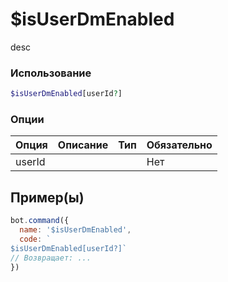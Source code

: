 # $isUserDmEnabled
desc
### Использование
```php
$isUserDmEnabled[userId?]
```

### Опции

| Опция | Описание | Тип | Обязательно |
|--------|-------------|------|----------|
| userId |  |  | Нет |  
## Пример(ы)

```javascript
bot.command({
  name: '$isUserDmEnabled',
  code: `
$isUserDmEnabled[userId?]`
// Возвращает: ...
})
```